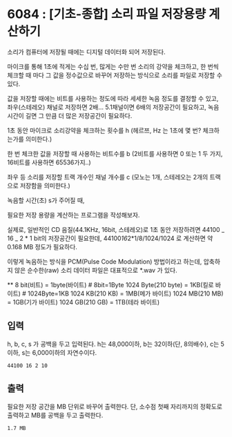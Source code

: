 # 6084 : [기초-종합] 소리 파일 저장용량 계산하기

소리가 컴퓨터에 저장될 때에는 디지털 데이터화 되어 저장된다.

마이크를 통해 1초에 적게는 수십 번, 많게는 수만 번 소리의 강약을 체크하고,
한 번씩 체크할 때 마다 그 값을 정수값으로 바꾸어 저장하는 방식으로 소리를 파일로 저장할 수 있다.

값을 저장할 때에는 비트를 사용하는 정도에 따라 세세한 녹음 정도를 결정할 수 있고,
좌우(스테레오) 채널로 저장하면 2배… 5.1채널이면 6배의 저장공간이 필요하고,
녹음 시간이 길면 그 만큼 더 많은 저장공간이 필요하다.

1초 동안 마이크로 소리강약을 체크하는 횟수를 h
(헤르쯔, Hz 는 1초에 몇 번? 체크하는가를 의미한다.)

한 번 체크한 값을 저장할 때 사용하는 비트수를 b
(2비트를 사용하면 0 또는 1 두 가지, 16비트를 사용하면 65536가지..)

좌우 등 소리를 저장할 트랙 개수인 채널 개수를 c
(모노는 1개, 스테레오는 2개의 트랙으로 저장함을 의미한다.)

녹음할 시간(초) s가 주어질 때,

필요한 저장 용량을 계산하는 프로그램을 작성해보자.

실제로, 일반적인 CD 음질(44.1KHz, 16bit, 스테레오)로 1초 동안 저장하려면
44100 _ 16 _ 2 * 1 bit의 저장공간이 필요한데,
44100*16*2*1/8/1024/1024 로 계산하면 약 0.168 MB 정도가 필요하다.

이렇게 녹음하는 방식을 PCM(Pulse Code Modulation) 방법이라고 하는데,
압축하지 않은 순수한(raw) 소리 데이터 파일은 대표적으로 \*.wav 가 있다.

\*\*
8 bit(비트) = 1byte(바이트) # 8bit=1Byte
1024 Byte(210 byte) = 1KB(킬로 바이트) # 1024Byte=1KB
1024 KB(210 KB) = 1MB(메가 바이트)
1024 MB(210 MB) = 1GB(기가 바이트)
1024 GB(210 GB) = 1TB(테라 바이트)

## 입력

h, b, c, s 가 공백을 두고 입력된다.
h는 48,000이하, b는 32이하(단, 8의배수), c는 5이하, s는 6,000이하의 자연수이다.

```
44100 16 2 10
```

## 출력

필요한 저장 공간을 MB 단위로 바꾸어 출력한다.
단, 소수점 첫째 자리까지의 정확도로 출력하고 MB를 공백을 두고 출력한다.

```
1.7 MB
```
